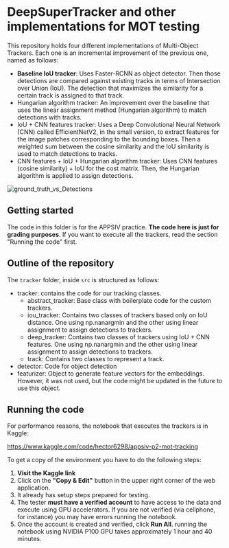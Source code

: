 
# DeepSuperTracker and other implementations for MOT testing

This repository holds four different implementations of Multi-Object Trackers. Each one is an incremental improvement of the previous one, named as follows:

-  **Baseline IoU tracker**: Uses Faster-RCNN as object detector. Then those detections are compared against existing tracks in terms of Intersection over Union (IoU). The detection that maximizes the similarity for a certain track is assigned to that track.
- Hungarian algorithm tracker: An improvement over the baseline that uses the linear assignment method (Hungarian algorithm) to match detections with tracks.
- IoU + CNN features tracker: Uses a Deep Convolutional Neural Network (CNN) called EfficientNetV2, in the small version, to extract features for the image patches corresponding to the bounding boxes. Then a weighted sum between the cosine similarity and the IoU similarity is used to match detections to tracks.
- CNN features + IoU + Hungarian algorithm tracker: Uses CNN features (cosine similarity) + IoU for the cost matrix. Then, the Hungarian algorithm is applied to assign detections.

![ground_truth_vs_Detections](https://github.com/hector6298/deep_super_tracker/assets/41920808/8c7baf91-beb4-4661-a05b-73b1e1b725da)


## Getting started

The code in this folder is for the APPSIV practice. **The code here is just for grading purposes**. If you want to execute all the trackers, read the section "Running the code" first.

## Outline of the repository

The `tracker` folder, inside `src` is structured as follows:
- tracker: contains the code for our tracking classes.
    - abstract_tracker: Base class with boilerplate code for the custom trackers.
    - iou_tracker: Contains two classes of trackers based only on IoU distance. One using np.nanargmin and the other using linear assignment to assign detections to trackers.
    - deep_tracker: Contains two classes of trackers using IoU + CNN features. One using np.nanargmin and the other using linear assignment to assign detections to trackers.
    - track: Contains two classes to represent a track.
- detector: Code for object detection
- featurizer: Object to generate feature vectors for the embeddings. However, it was not used, but the code might be updated in the future to use this object.


## Running the code

For performance reasons, the notebook that executes the trackers is in Kaggle:

https://www.kaggle.com/code/hector6298/appsiv-p2-mot-tracking


To get a copy of the environment you have to do the following steps:

1. **Visit the Kaggle link**
2. Click on the **"Copy \& Edit"** button in the upper right corner of the web application. 
3. It already has setup steps prepared for testing.
4. The tester **must have a verified account** to have access to the data and execute using GPU accelerators. If you are not verified (via cellphone, for instance) you may have errors running the notebook.
5. Once the account is created and verified, click **Run All**. running the notebook using NVIDIA P100 GPU takes approximately 1 hour and 40 minutes.
